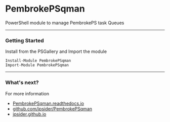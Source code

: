 # PembrokePSqman

PowerShell module to manage PembrokePS task Queues

---

### Getting Started

Install from the PSGallery and Import the module

    Install-Module PembrokePSqman
    Import-Module PembrokePSqman

---

### What's next?

For more information

* [PembrokePSqman.readthedocs.io](http://PembrokePSqman.readthedocs.io)
* [github.com/jpsider/PembrokePSqman](https://github.com/jpsider/PembrokePSqman)
* [jpsider.github.io](https://jpsider.github.io)
